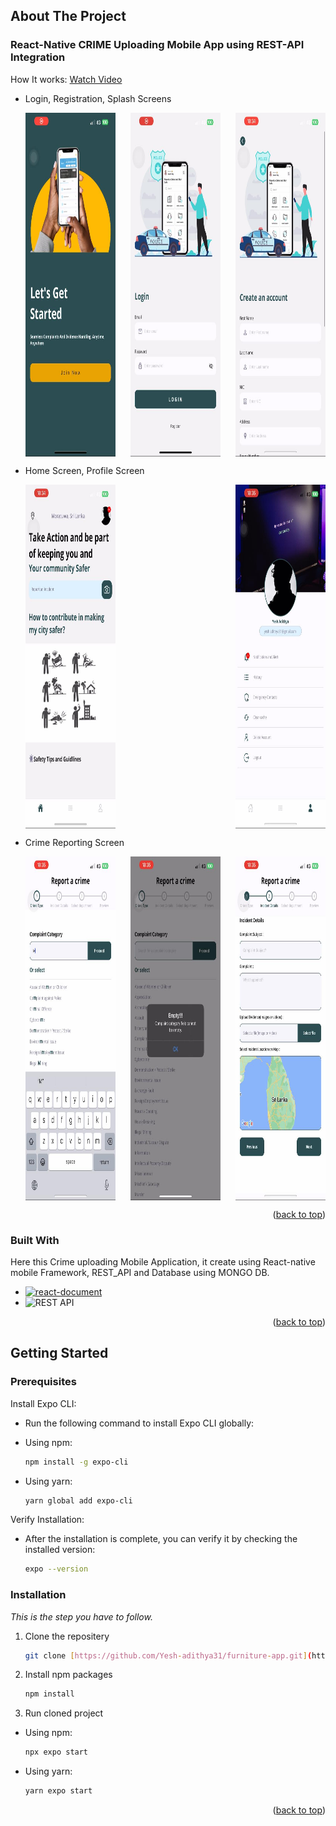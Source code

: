 <a name="readme-top"></a>

<!-- ABOUT THE PROJECT -->

## About The Project

### React-Native CRIME Uploading Mobile App using REST-API Integration
How It works: [Watch Video](https://drive.google.com/file/d/1hfYGlrH3jd5G1w53WtDTnbcK0twxHNNp/view?usp=sharing)
- Login, Registration, Splash Screens
  <div style="display: flex; justify-content: space-between; height: 550px;">
    <img src="assets/10.jpeg" alt="Image Description" style="width: 30%;">
    <img src="assets/3.jpeg" alt="Image Description" style="width: 30%;">
    <img src="assets/9.jpeg" alt="Image Description" style="width: 30%;">
  </div>

- Home Screen, Profile Screen
  <div style="display: flex; justify-content: space-between; height: 550px;">
    <img src="assets/5.jpeg" alt="Image Description" style="width: 30%;">
    <img src="assets/6.jpeg" alt="Image Description" style="width: 30%;">
  </div>

- Crime Reporting Screen
  <div style="display: flex; justify-content: space-between; height: 550px;">
    <img src="assets/7.jpeg" alt="Image Description"  style="width: 30%;">
    <img src="assets/4.jpeg" alt="Image Description"  style="width: 30%;">
    <img src="assets/8.jpeg" alt="Image Description"  style="width: 30%;">
  </div>

<p align="right">(<a href="#readme-top">back to top</a>)</p>

### Built With

Here this Crime uploading Mobile Application, it create using React-native mobile Framework, REST_API and Database using MONGO DB.

- [![react-document][React Native]][react-document]
- ![REST API][REST API]

<p align="right">(<a href="#readme-top">back to top</a>)</p>

<!-- GETTING STARTED -->

## Getting Started

### Prerequisites

Install Expo CLI:
* Run the following command to install Expo CLI globally:

- Using npm:
  ```sh
  npm install -g expo-cli
  ```
- Using yarn:
  ```sh
  yarn global add expo-cli
  ```

Verify Installation:
- After the installation is complete, you can verify it by checking the installed version:
  ```sh
  expo --version
  ````

### Installation

_This is the step you have to follow._

1. Clone the repositery
    ```sh
    git clone [https://github.com/Yesh-adithya31/furniture-app.git](https://github.com/Yesh-adithya31/SEProject.git)
    ````

2. Install npm packages
   ```sh
   npm install
   ```
3. Run cloned project

- Using npm:
   ```sh
   npx expo start
   ```
- Using yarn:
   ```sh
   yarn expo start
   ```

<p align="right">(<a href="#readme-top">back to top</a>)</p>

<!-- MARKDOWN LINKS & IMAGES -->

[react-document]: https://facebook.github.io/react-native/
[React Native]: https://img.shields.io/badge/React_Native-61DAFB?style=for-the-badge&logo=react&logoColor=white
[REST API]: https://img.shields.io/badge/REST_API-Your_Color?style=for-the-badge

